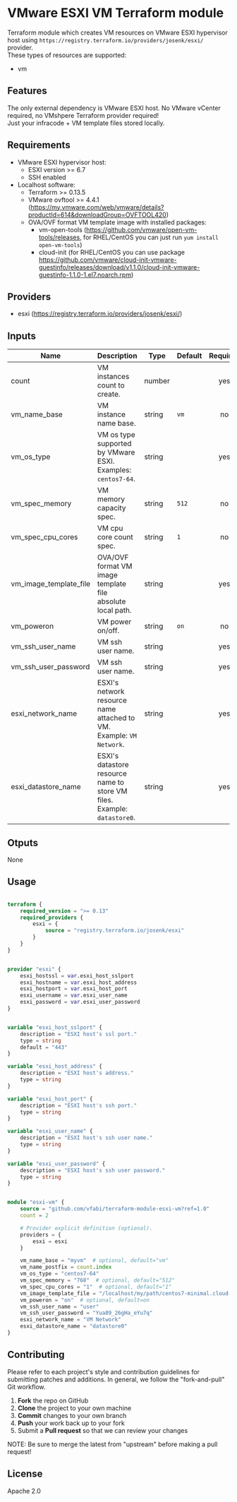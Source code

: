 # VMware ESXI VM Terraform module
Terraform module which creates VM resources on VMware ESXI hypervisor host using `https://registry.terraform.io/providers/josenk/esxi/` provider.  
These types of resources are supported:  
- vm


## Features
The only external dependency is VMware ESXI host. No VMware vCenter required, no VMshpere Terraform provider required!  
Just your infracode + VM template files stored locally.


## Requirements
- VMware ESXI hypervisor host:
    - ESXI version >= 6.7
    - SSH enabled
- Localhost software:
    - Terraform >= 0.13.5
    - VMware ovftool >= 4.4.1 (https://my.vmware.com/web/vmware/details?productId=614&downloadGroup=OVFTOOL420)
    - OVA/OVF format VM template image with installed packages:
        - vm-open-tools (https://github.com/vmware/open-vm-tools/releases, for RHEL/CentOS you can just run `yum install open-vm-tools`)
        - cloud-init (for RHEL/CentOS you can use package https://github.com/vmware/cloud-init-vmware-guestinfo/releases/download/v1.1.0/cloud-init-vmware-guestinfo-1.1.0-1.el7.noarch.rpm)


## Providers
- esxi (https://registry.terraform.io/providers/josenk/esxi/)


## Inputs
| Name | Description | Type | Default | Required |
|------|-------------|------|---------|:--------:|
| count | VM instances count to create. | number |  | yes |
| vm_name_base | VM instance name base. | string | `vm` | no |
| vm_os_type | VM os type supported by VMware ESXI. Examples: `centos7-64`. | string | | yes |
| vm_spec_memory | VM memory capacity spec. | string | `512` | no |
| vm_spec_cpu_cores | VM cpu core count spec. | string | `1` | no |
| vm_image_template_file | OVA/OVF format VM image template file absolute local path. | string | | yes |
| vm_poweron | VM power on/off. | string | `on` | no |
| vm_ssh_user_name | VM ssh user name. | string | | yes |
| vm_ssh_user_password | VM ssh user name. | string | | yes |
| esxi_network_name | ESXI's network resource name attached to VM. Example: `VM Network`. | string | | yes |
| esxi_datastore_name | ESXI's datastore resource name to store VM files. Example: `datastore0`. | string | | yes |


## Otputs
None


## Usage

```terraform

terraform {
    required_version = ">= 0.13"
    required_providers {
        esxi = {
            source = "registry.terraform.io/josenk/esxi"
        }
    }
}


provider "esxi" {
    esxi_hostssl = var.esxi_host_sslport
    esxi_hostname = var.esxi_host_address
    esxi_hostport = var.esxi_host_port
    esxi_username = var.esxi_user_name
    esxi_password = var.esxi_user_password
}


variable "esxi_host_sslport" {
    description = "ESXI host's ssl port."
    type = string
    default = "443"
}

variable "esxi_host_address" {
    description = "ESXI host's address."
    type = string
}

variable "esxi_host_port" {
    description = "ESXI host's ssh port."
    type = string
}

variable "esxi_user_name" {
    description = "ESXI host's ssh user name."
    type = string
}

variable "esxi_user_password" {
    description = "ESXI host's ssh user password."
    type = string
}


module "esxi-vm" {
    source = "github.com/vfabi/terraform-module-esxi-vm?ref=1.0"
    count = 2

    # Provider explicit definition (optional).
    providers = {
        esxi = esxi
    }

    vm_name_base = "myvm"  # optional, default="vm"
    vm_name_postfix = count.index
    vm_os_type = "centos7-64"
    vm_spec_memory = "768"  # optional, default="512"
    vm_spec_cpu_cores = "1"  # optional, default="1"
    vm_image_template_file = "/localhost/my/path/centos7-minimal.cloud-init.x86_64.ova"
    vm_poweron = "on"  # optional, default=on
    vm_ssh_user_name = "user"
    vm_ssh_user_password = "Yua89_26gHa_eYu7q"
    esxi_network_name = "VM Network"
    esxi_datastore_name = "datastore0"
}

```


## Contributing
Please refer to each project's style and contribution guidelines for submitting patches and additions. In general, we follow the "fork-and-pull" Git workflow.

 1. **Fork** the repo on GitHub
 2. **Clone** the project to your own machine
 3. **Commit** changes to your own branch
 4. **Push** your work back up to your fork
 5. Submit a **Pull request** so that we can review your changes

NOTE: Be sure to merge the latest from "upstream" before making a pull request!


## License
Apache 2.0

